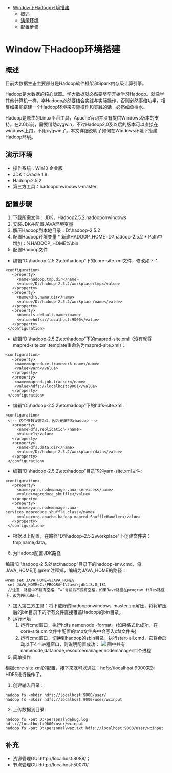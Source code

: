 * [Window下Hadoop环境搭建](#Window下Hadoop环境搭建)
    * [概述](#概述)
    * [演示环境](#演示环境)
    * [配置步骤](#配置步骤)

# Window下Hadoop环境搭建
## 概述
目前大数据生态主要部分是Hadoop软件框架和Spark内存级计算引擎。

Hadoop是大数据的核心武器。学大数据就必然要尽早开始学习Hadoop。就像学其他计算机一样，学Hadoop必然要结合实践与实际操作，否则必然事倍功半。相反如果能搭建一个Hadoop环境来实际操作和实践的话，必然如鱼得水。

Hadoop是原生的Linux平台工具，Apache官网并没有提供Windows版本的支持。在2.0以前，需要借助cygwin，不过Hadoop2.0及以后的版本可以直接在windows上跑，不用cygwin了。本文详细说明了如何在Windows环境下搭建Hadoop环境。
## 演示环境
  * 操作系统：Win10 企业版
  * JDK：Oracle 1.8
  * Hadoop:2.5.2
  * 第三方工具：hadooponwindows-master

## 配置步骤
  1. 下载所需文件：JDK，Hadoop2.5.2,hadooponwindows
  2. 安装JDK并配置JAVA环境变量
  3. 解压Hadoop到本地目录：D:\hadoop-2.5.2
  4. 配置Hadoop环境变量
    * 新建HADOOP_HOME=D:\hadoop-2.5.2
    * Path中增加：%HADOOP_HOME%\bin
  5.  配置Hadoop文件
   * 编辑“D:\hadoop-2.5.2\etc\hadoop”下的core-site.xml文件，修改<configuration>如下：
   ```
   <configuration>
      <property>
        <name>hadoop.tmp.dir</name>
        <value>/D:/hadoop-2.5.2/workplace/tmp</value>
      </property>
      <property>
        <name>dfs.name.dir</name>
        <value>/D:/hadoop-2.5.2/workplace/name</value>
      </property>
      <property>
        <name>fs.default.name</name>
        <value>hdfs://localhost:9000</value>
      </property>
    </configuration>
   ```
   * 编辑“D:\hadoop-2.5.2\etc\hadoop”下的mapred-site.xml（没有就将mapred-site.xml.template重命名为mapred-site.xml）：
   ```
   <configuration>
      <property>
       <name>mapreduce.framework.name</name>
       <value>yarn</value>
      </property>
      <property>
       <name>mapred.job.tracker</name>
       <value>hdfs://localhost:9001</value>
      </property>
    </configuration>
   ```
   * 编辑“D:\hadoop-2.5.2\etc\hadoop”下的hdfs-site.xml:
   ```
   <configuration>
    <!-- 这个参数设置为1，因为是单机版hadoop -->
      <property>
        <name>dfs.replication</name>
        <value>1</value>
      </property>
      <property>
        <name>dfs.data.dir</name>
        <value>/D:/hadoop-2.5.2/workplace/data</value>
      </property>
    </configuration>
   ```
   * 编辑“D:\hadoop-2.5.2\etc\hadoop”目录下的yarn-site.xml文件:
   ```
   <configuration>
      <property>
        <name>yarn.nodemanager.aux-services</name>
        <value>mapreduce_shuffle</value>
      </property>
      <property>
        <name>yarn.nodemanager.aux-services.mapreduce.shuffle.class</name>
        <value>org.apache.hadoop.mapred.ShuffleHandler</value>
      </property>
    </configuration>
   ```
   * 根据以上配置，在路径"D:\hadoop-2.5.2\workplace"下创建文件夹：tmp,name,data。
  6. 为Hadoop配置JDK路径

   编辑“D:\hadoop-2.5.2\etc\hadoop”目录下的hadoop-env.cmd，将JAVA_HOME用 @rem注释掉，编辑为JAVA_HOME的路径：
   ```
   @rem set JAVA_HOME=%JAVA_HOME%
    set JAVA_HOME=C:\PROGRA~1\Java\jdk1.8.0_181
    //注意：路径中不能有空格，“=”号前后不要有空格，如果Jave路径在program files路径下，改为PROGRA~1。
   ```
  7. 加入第三方工具：将下载好的hadooponwindows-master.zip解压，将将解压后的bin目录下的所有文件直接覆盖Hadoop的bin目录。
  8. 运行环境
      1. 运行cmd窗口，执行hdfs namenode -format。(如果格式化成功，在core-site.xml文件中配置的tmp文件夹中会写入dfs文件夹)
      2. 运行cmd窗口，切换到hadoop的sbin目录，执行start-all.cmd，它将会启动以下4个进程窗口，则说明配置成功：
   ![](/img/hadoop4.png)
   图中共有namenode,datanode,resourcemanager,nodemanager四个进程
  9. 简单操作

  根据core-site.xml的配置，接下来就可以通过：hdfs://localhost:9000来对HDFS进行操作了。
   1. 创建输入目录：
   ```
   hadoop fs -mkdir hdfs://localhost:9000/user/
   hadoop fs -mkdir hdfs://localhost:9000/user/wcinput
   ```
   2. 上传数据到目录:
   ```
   hadoop fs -put D:\personal\debug.log hdfs://localhost:9000/user/wcinput
   hadoop fs -put D:\personal\waz.txt hdfs://localhost:9000/user/wcinput
   ```
## 补充
   * 资源管理GUI:http://localhost:8088/；
   * 节点管理GUI:http://localhost:50070/
